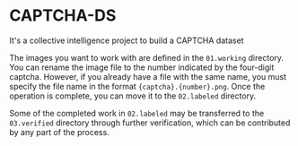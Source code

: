 # CAPTCHA-DS
It's a collective intelligence project to build a CAPTCHA dataset

The images you want to work with are defined in the `01.working` directory. You can rename the image file to the number indicated by the four-digit captcha. However, if you already have a file with the same name, you must specify the file name in the format `{captcha}.{number}.png`. Once the operation is complete, you can move it to the `02.labeled` directory.

Some of the completed work in `02.labeled` may be transferred to the `03.verified` directory through further verification, which can be contributed by any part of the process.
